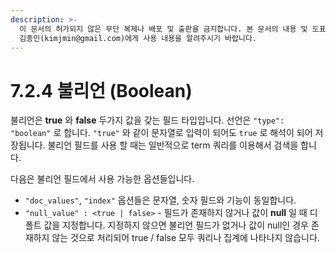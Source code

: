 ```yaml
---
description: >-
  이 문서의 허가되지 않은 무단 복제나 배포 및 출판을 금지합니다. 본 문서의 내용 및 도표 등을 인용하고자 하는 경우 출처를 명시하고
  김종민(kimjmin@gmail.com)에게 사용 내용을 알려주시기 바랍니다.
---
```


# 7.2.4 불리언 \(Boolean\)

  불리언은 **true** 와 **false** 두가지 값을 갖는 필드 타입입니다. 선언은 `"type": "boolean"` 로 합니다. `"true"` 와 같이 문자열로 입력이 되어도 `true` 로 해석이 되어 저장됩니다. 불리언 필드를 사용 할 때는 일반적으로 term 쿼리를 이용해서 검색을 합니다.

  다음은 불리언 필드에서 사용 가능한 옵션들입니다.

* `"doc_values"`, `"index"` 옵션들은 문자열, 숫자 필드와 기능이 동일합니다.
* `"null_value" : <true | false>`  - 필드가 존재하지 않거나 값이 **null** 일 때 디폴트 값을 지정합니다. 지정하지 않으면 불리언 필드가 없거나 값이 null인 경우 존재하지 않는 것으로 처리되어 true / false 모두 쿼리나 집계에 나타나지 않습니다.

